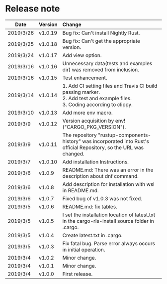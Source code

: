 # Release note

| Date      | Version | Change                                                                                                                          |
| --------- | ------- | :------------------------------------------------------------------------------------------------------------------------------ |
| 2019/3/26 | v1.0.19 | Bug fix: Can't install Nightly Rust.                                                                                            |
| 2019/3/25 | v1.0.18 | Bug fix: Can't get the appropriate version.                                                                                     |
| 2019/3/24 | v1.0.17 | Add view option.                                                                                                                |
| 2019/3/16 | v1.0.16 | Unnecessary data(tests and examples dir) was removed from inclusion.                                                            |
| 2019/3/16 | v1.0.15 | Test enhancement.                                                                                                               |
| 2019/3/14 | v1.0.14 | 1. Add CI setting files and Travis CI build passing marker.<br>2. Add test and example files.<br>3. Coding according to clippy. |
| 2019/3/10 | v1.0.13 | Add more env macro.                                                                                                             |
| 2019/3/9  | v1.0.12 | Version acquisition by env!("CARGO_PKG_VERSION").                                                                               |
| 2019/3/9  | v1.0.11 | The repository "rustup-components-history" was incorporated into Rust's official Repository, so the URL was changed.            |
| 2019/3/7  | v1.0.10 | Add installation Instructions.                                                                                                  |
| 2019/3/6  | v1.0.9  | README.md: There was an error in the description about dnf command.                                                             |
| 2019/3/6  | v1.0.8  | Add description for installation with wsl in README.md.                                                                         |
| 2019/3/6  | v1.0.7  | Fixed bug of v1.0.3 was not fixed.                                                                                              |
| 2019/3/5  | v1.0.6  | README.md: fix tables.                                                                                                          |
| 2019/3/5  | v1.0.5  | I set the installation location of latest.txt in the cargo-rls-install source folder in .cargo.                                 |
| 2019/3/5  | v1.0.4  | Create latest.txt in .cargo.                                                                                                    |
| 2019/3/5  | v1.0.3  | Fix fatal bug. Parse error always occurs in initial operation.                                                                  |
| 2019/3/4  | v1.0.2  | Minor change.                                                                                                                   |
| 2019/3/4  | v1.0.1  | Minor change.                                                                                                                   |
| 2019/3/4  | v1.0.0  | First release.                                                                                                                  |